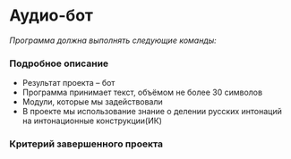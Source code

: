 # Аудио-бот
_Программа должна выполнять следующие команды:_

### Подробное описание
- Результат проекта – бот
- Программа принимает текст, объёмом не более 30 символов
- Модули, которые мы задействовали
- В проекте мы использование знание о делении русских интонаций на интонационные конструкции(ИК)
### Критерий завершенного проекта

